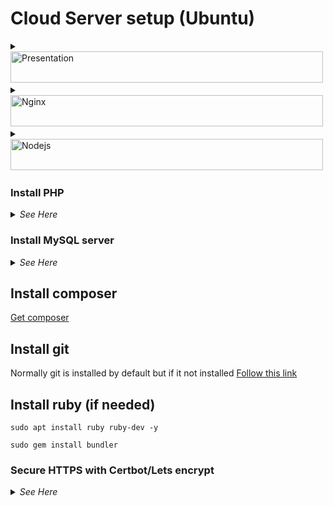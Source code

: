 # Cloud Server setup (Ubuntu)
<details>
  <summary>
		<img width="500px" height="50px" src="https://github.com/moshiurse/moshiurse/assets/15215020/96532897-8c64-4316-89d2-4e70236f7f33" alt="Presentation" />
	</summary>

  Sometimes with a root user, things might not work properly. So creating a new user with sudo permission is a better option.

**Login to your server first.**
```
ssh root@your_ip
```
**Add user**(add **sudo** if you see : 'adduser: Only root may add a user or group to the system.')
```
sudo adduser moshiur
```
You will be prompted to create and verify a password for the user. set password twice.<br>
You’ll be asked to fill in some information about the new user. It is fine to accept the defaults and leave this information blank.

**Adding the User to the sudo Group**

```
sudo usermod -aG sudo moshiur
```

**Testing sudo Access**

```
su - moshiur
```

As the new user, verify that you can use sudo by prepending sudo to the command that you want to run with superuser privileges.<br>
For example, you can list the contents of the /root directory, which is normally only accessible to the root user.
```
sudo ls -la /root
```

[You can follow this Link to know elaboratly](https://www.digitalocean.com/community/tutorials/how-to-create-a-new-sudo-enabled-user-on-ubuntu-22-04-quickstart)
</details>


<details>
    <summary><img width="500px" height="50px" src="https://github.com/moshiurse/moshiurse/assets/15215020/49fcb549-afe3-473f-a504-b0cffc512630" alt="Nginx" /></summary>

```
sudo apt update
```
```
sudo apt install nginx -y
```
```
sudo ufw app list
```
```
sudo ufw allow 'Nginx HTTP'
```
```
sudo ufw status
```


If it is showing **inactive** that means your firewall is disabled 
Run this command 
```
sudo ufw enable
```
**Note: Command may disrupt existing ssh connections. Please allow ssh port after this**

```
sudo ufw allow 22

```
**Add any additional ports that need to be allowed too.(80,443)**

Now check the nginx status
```
sudo systemctl status nginx
```

It must show running. Now test the process.

You can access the default Nginx landing page to confirm that the software is running correctly by 
navigating to your server’s address. If you do not know your server’s IP address,
you can get it a few different ways.

``` 
ip addr show eth0 | grep inet | awk '{ print $2; }' | sed 's/\/.*$//' 
```

If you are making configuration changes, you can often reload Nginx without dropping
connections instead of restarting it. To do this, type the following:
```
sudo systemctl reload nginx
```

[To know more about nginx setup please follow this link](https://www.digitalocean.com/community/tutorials/how-to-install-nginx-on-ubuntu-18-04)

</details>

<details>
  <summary><img width="500px" height="50px" src="https://github.com/moshiurse/moshiurse/assets/15215020/67d55df7-9013-421a-8a36-a4ca657000af" alt="Nodejs" /></summary>

  Personally, I recommend installing node with **NVM**.

[Follow this link if you preferred another way of installing](https://www.digitalocean.com/community/tutorials/how-to-install-node-js-on-ubuntu-20-04)

```
curl -o- https://raw.githubusercontent.com/nvm-sh/nvm/v0.39.3/install.sh
```
```
curl -o- https://raw.githubusercontent.com/nvm-sh/nvm/v0.39.3/install.sh | bash
```
```
source ~/.bashrc
```
```
nvm list-remote
```
Now install your desired version. Notice the **v** before version number.(v20.6.1)
```
nvm install vYOUR_VERSION
```
You can check your current installed versions.
```
nvm list
```
You can switch to your versions also.
```
nvm use v14.10.0
```
</details>

### Install PHP

<details>
  <summary><i>See Here</i></summary>

  ```
sudo apt update -y
```
```
sudo apt upgrade -y
```
```
sudo apt install --no-install-recommends php8.1
```

The **--no-install-recommends** flag will ensure that other packages like the Apache web server are not installed.

```
sudo systemctl status php8.1-fpm
```
```
sudo nano /etc/nginx/sites-available/default
```

**Changes Portion**(Its not whole file, change only some part of it)

Add **index.php**, fpm change and deny htaccess block
```
index index.php index.html index.htm index.nginx-debian.html;

  location ~ \.php$ {
    include snippets/fastcgi-php.conf;

    # Nginx php-fpm sock config:
    fastcgi_pass unix:/run/php/php8.1-fpm.sock;
    # Nginx php-cgi config :
    # Nginx PHP fastcgi_pass 127.0.0.1:9000;
  }

# deny access to Apache .htaccess on Nginx with PHP, 
location ~ /\.ht {
    deny all;
}
```

```
sudo nginx -t
```
> nginx: the configuration file /etc/nginx/nginx.conf syntax is ok <br>
> nginx: configuration file /etc/nginx/nginx.conf test is successful<br>

If you get this message then your config is ok.
```
sudo systemctl restart nginx
```
```
sudo chmod -R 777 /var/www/html
```
```
echo "<?php phpinfo(); ?>" >> /var/www/html/info.php
```
Check if it is working :
```
http://YOUR_IP/info.php
```

Install some additional php extension
```
sudo apt install openssl php-bcmath php-curl php-json php-mbstring php-mysql php-tokenizer php-xml php-zip
```

[Follow this link](https://www.theserverside.com/blog/Coffee-Talk-Java-News-Stories-and-Opinions/Nginx-PHP-FPM-config-example)


</details>

### Install MySQL server
<details>
  <summary><i>See Here</i></summary>

  ```
sudo apt update
```
```
sudo apt install mysql-server -y
```
```
sudo systemctl start mysql.service
```
Now login to mysql
```
sudo mysql
```
```
ALTER USER 'root'@'localhost' IDENTIFIED WITH mysql_native_password BY 'root_password';
```
```
exit
```
You have finished setting up a password for the root user. Now login again to back to Then go back to using the default authentication method using this command.
```
mysql -u root -p
```
```
ALTER USER 'root'@'localhost' IDENTIFIED WITH auth_socket;
```
This will mean that you can once again connect to MySQL as your root user using the sudo mysql command.

```
sudo mysql_secure_installation
```
set strong passwords, and other options according to your needs. 

Now login again using sudo or using password
```
sudo mysql
```
OR
```
mysql -u root -p
```
Create an user with password
```
CREATE USER 'username'@'localhost' IDENTIFIED BY 'password';
```

if it's showing error like **Your password does not satisfy the current policy requirements**
```
SHOW VARIABLES LIKE 'validate_password%';
```
You will see some variables related to passwords. Then set these variables like below:

```
SET GLOBAL validate_password.policy=LOW;SET GLOBAL validate_password.length=0;SET GLOBAL validate_password.mixed_case_count=0;SET GLOBAL validate_password.number_count=0;SET GLOBAL validate_password.special_char_count=0;
```
Now again try create User. It will be successfull. Grant priviledge now: 
```
GRANT CREATE, ALTER, DROP, INSERT, UPDATE, INDEX, DELETE, SELECT, REFERENCES, RELOAD on *.* TO 'moshiur'@'localhost' WITH GRANT OPTION;
```
To grant all privilege : (Risky)
```
GRANT ALL PRIVILEGES ON *.* TO 'moshiur'@'localhost' WITH GRANT OPTION;
```
Following this, it’s good practice to run the FLUSH PRIVILEGES command. This will free up any memory that the server cached as a result of the preceding CREATE USER and GRANT statements.
```
FLUSH PRIVILEGES;
```

```
exit
```
Login with your created user.
```
mysql -u moshiur -p
```
**Test mysql after exit**
```
systemctl status mysql.service
```
[Follown this link to deep dive](https://www.digitalocean.com/community/tutorials/how-to-install-mysql-on-ubuntu-20-04)<br>
[Another helpful link](https://www.hostinger.com/tutorials/mysql/how-create-mysql-user-and-grant-permissions-command-line)

</details>

## Install composer 

[Get composer](https://getcomposer.org/download)

## Install git

Normally git is installed by default but if it not installed [Follow this link](https://www.atlassian.com/git/tutorials/install-git#linux) 

## Install ruby (if needed)
```
sudo apt install ruby ruby-dev -y
```
```
sudo gem install bundler
```


### Secure HTTPS with Certbot/Lets encrypt
<details>
  <summary><i>See Here</i></summary>

  ```
sudo apt install certbot python3-certbot-nginx
```
```
sudo nano /etc/nginx/sites-available/your_domain.com
```
Change server_name part as
```
server_name your_domain.com www.your_domain.com;
```
```
sudo nginx -t
```
```
sudo systemctl reload nginx
```
**Allowing HTTPS Through the Firewall**
```
sudo ufw allow 'Nginx Full'
sudo ufw delete allow 'Nginx HTTP'
```
**Obtain certificate**
```
sudo certbot --nginx -d example.com -d www.example.com
```
Enter your email if you want. After submitting the certificate successfully obtained.

**Note:** If its not working properly that means you are not ointing domain to this ip properly. <br>
Please add @ and www both as A record. That's how I solved my issue.

**Certbot auto renewal test**
```
sudo systemctl status certbot.timer
```
```
sudo certbot renew --dry-run
```


[Follow this Link](https://www.digitalocean.com/community/tutorials/how-to-secure-nginx-with-let-s-encrypt-on-ubuntu-20-04)


</details>

